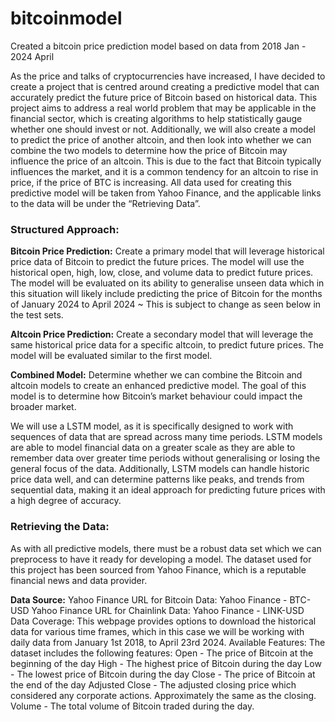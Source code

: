# bitcoinmodel
Created a bitcoin price prediction model based on data from 2018 Jan - 2024 April

As the price and talks of cryptocurrencies have increased, I have decided to create a project that is centred around creating a predictive model that can accurately predict the future price of Bitcoin based on historical data. This project aims to address a real world problem that may be applicable in the financial sector, which is creating algorithms to help statistically gauge whether one should invest or not. Additionally, we will also create a model to predict the price of another altcoin, and then look into whether we can combine the two models to determine how the price of Bitcoin may influence the price of an altcoin. This is due to the fact that Bitcoin typically influences the market, and it is a common tendency for an altcoin to rise in price, if the price of BTC is increasing. All data used for creating this predictive model will be taken from Yahoo Finance, and the applicable links to the data will be under the “Retrieving Data”.


### **Structured Approach:**

**Bitcoin Price Prediction:**
Create a primary model that will leverage historical price data of Bitcoin to predict the future prices. The model will use the historical open, high, low, close, and volume data to predict future prices.
The model will be evaluated on its ability to generalise unseen data which in this situation will likely include predicting the price of Bitcoin for the months of January 2024 to April 2024 ~ This is subject to change as seen below in the test sets.

**Altcoin Price Prediction:**
Create a secondary model that will leverage the same historical price data for a specific altcoin, to predict future prices.
The model will be evaluated similar to the first model.

**Combined Model:**
Determine whether we can combine the Bitcoin and altcoin models to create an enhanced predictive model. The goal of this model is to determine how Bitcoin’s market behaviour could impact the broader market.


We will use a LSTM model, as it is specifically designed to work with sequences of data that are spread across many time periods. LSTM models are able to model financial data on a greater scale as they are able to remember data over greater time periods without generalising or losing the general focus of the data. Additionally, LSTM models can handle historic price data well, and can determine patterns like peaks, and trends from sequential data, making it an ideal approach for predicting future prices with a high degree of accuracy.


### **Retrieving the Data:**

As with all predictive models, there must be a robust data set which we can preprocess to have it ready for developing a model. The dataset used for this project has been sourced from Yahoo Finance, which is a reputable financial news and data provider. 

**Data Source:**
Yahoo Finance URL for Bitcoin Data: Yahoo Finance - BTC-USD
Yahoo Finance URL for Chainlink Data: Yahoo Finance - LINK-USD
Data Coverage:  This webpage provides options to download the historical data for various time frames, which in this case we will be working with daily data from January 1st 2018, to April 23rd 2024. 
Available Features: The dataset includes the following features:
Open - The price of Bitcoin at the beginning of the day
High - The highest price of Bitcoin during the day
Low - The lowest price of Bitcoin during the day
Close - The price of Bitcoin at the end of the day
Adjusted Close - The adjusted closing price which considered any corporate actions. Approximately the same as the closing.
Volume - The total volume of Bitcoin traded during the day.
